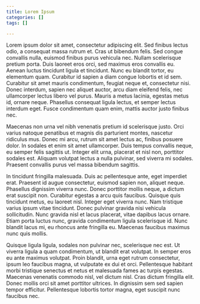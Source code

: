 ```yaml
---
title: Lorem Ipsum
categories: []
tags: []

---
```

Lorem ipsum dolor sit amet, consectetur adipiscing elit. Sed finibus lectus odio, a consequat massa rutrum et. Cras ut bibendum felis. Sed congue convallis nulla, euismod finibus purus vehicula nec. Nullam scelerisque pretium porta. Duis laoreet eros orci, sed maximus eros convallis eu. Aenean luctus tincidunt ligula et tincidunt. Nunc eu blandit tortor, eu elementum quam. Curabitur id sapien a diam congue lobortis et id sem. Curabitur sit amet mauris condimentum, feugiat neque et, consectetur nisi. Donec interdum, sapien nec aliquet auctor, arcu diam eleifend felis, nec ullamcorper lectus libero vel purus. Mauris a metus lacinia, egestas metus id, ornare neque. Phasellus consequat ligula lectus, et semper lectus interdum eget. Fusce condimentum quam enim, mattis auctor justo finibus nec.

Maecenas non urna vel nibh venenatis pretium id scelerisque justo. Orci varius natoque penatibus et magnis dis parturient montes, nascetur ridiculus mus. Donec mi arcu, rutrum sit amet lectus ac, finibus posuere dolor. In sodales et enim sit amet ullamcorper. Duis tempus convallis neque, eu semper felis sagittis ut. Integer elit urna, placerat et nisl non, porttitor sodales est. Aliquam volutpat lectus a nulla pulvinar, sed viverra mi sodales. Praesent convallis purus vel massa bibendum sagittis.

In tincidunt fringilla malesuada. Duis ac pellentesque ante, eget imperdiet erat. Praesent id augue consectetur, euismod sapien non, aliquet neque. Phasellus dignissim viverra nunc. Donec porttitor mollis neque, a dictum erat suscipit non. Curabitur egestas a arcu quis faucibus. Quisque quis tincidunt metus, eu laoreet nisl. Integer eget viverra nunc. Nam tristique varius ipsum vitae tincidunt. Donec pulvinar gravida nisi vehicula sollicitudin. Nunc gravida nisl et lacus placerat, vitae dapibus lacus ornare. Etiam porta luctus nunc, gravida condimentum ligula scelerisque id. Nunc blandit lacus mi, eu rhoncus ante fringilla eu. Maecenas faucibus maximus nunc quis mollis.

Quisque ligula ligula, sodales non pulvinar nec, scelerisque nec est. Ut viverra ligula a quam condimentum, ut blandit erat volutpat. In semper eros eu ante maximus volutpat. Proin blandit, urna eget rutrum consectetur, ipsum leo faucibus magna, ut vulputate ex dui et orci. Pellentesque habitant morbi tristique senectus et netus et malesuada fames ac turpis egestas. Maecenas venenatis commodo nisl, vel dictum nisl. Cras dictum fringilla elit. Donec mollis orci sit amet porttitor ultrices. In dignissim sem sed sapien tempor efficitur. Pellentesque lobortis tortor magna, eget suscipit nunc faucibus nec.